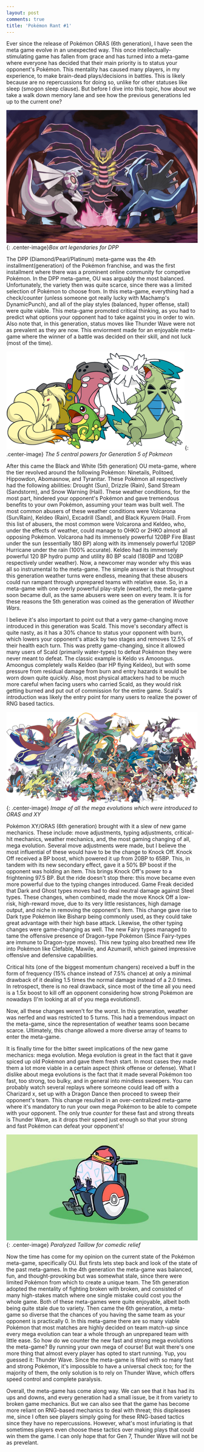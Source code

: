 ```yaml
---
layout: post
comments: true
title: 'Pokémon Rant #1'
---
```


Ever since the release of Pokémon ORAS (6th generation), I have seen the meta game evolve in an unexpected way. This once intellectually-stimulating game has fallen from grace and has turned into a meta-game where everyone has decided that their main priority is to status your opponent's Pokémon. This mentality has caused many players, in my experience, to make brain-dead plays/decisions in battles. This is likely because are no repercussions for doing so, unlike for other statuses like sleep (smogon sleep clause). But before I dive into this topic, how about we take a walk down memory lane and see how the previous generations led up to the current one?

![Palkia(left), Giratina(middle), Dialga(Right)](/images/dialga-palkia-giratina.jpg){: .center-image}*Box art legendaries for DPP*

The DPP (Diamond/Pearl/Platinum) meta-game was the 4th installment(generation) of the Pokémon franchise, and was the first installment where there was a prominent online community for competive Pokémon. In the DPP meta-game, OU was arguably the most balanced. Unfortunately, the variety then was quite scarce, since there was a limited selection of Pokémon to choose from. In this meta-game, everything had a check/counter (unless someone got really lucky with Machamp's DynamicPunch), and all of the play styles (balanced, hyper offense, stall) were quite viable. This meta-game promoted critical thinking, as you had to predict what options your opponent had to take against you in order to win. Also note that, in this generation, status moves like Thunder Wave were not as prevalent as they are now. This enviorment made for an enjoyable meta-game where the winner of a battle was decided on their skill, and not luck (most of the time).


![Ninetails(front left), Politoed(front middle), Tyranitar(front right), Hippowdon(back left), Abomasnow(back right).](/images/perma-weather.png){: .center-image} *The 5 central powers for Generation 5 of Pokmeon*

After this came the Black and White (5th generation) OU meta-game, where the tier revolved around the following Pokémon: Ninetails, Politoed, Hippowdon, Abomasnow, and Tyranitar. These Pokémon all respectively had the following abilities: Drought (Sun), Drizzle (Rain), Sand Stream (Sandstorm), and Snow Warning (Hail). These weather conditions, for the most part, hindered your opponent's Pokémon and gave tremendous benefits to your own Pokémon, assuming your team was built well. The most common abusers of these weather conditions were Volcarona (Sun/Rain), Keldeo (Rain), Excadrill (Sand), and Black Kyurem (Hail). From this list of abusers, the most common were Volcarona and Keldeo, who, under the effects of weather, could manage to OHKO or 2HKO almost all opposing Pokémon. Volcarona had its immensely powerful 120BP Fire Blast under the sun (essentially 180 BP) along with its immensely powerful 120BP Hurricane under the rain (100% accurate). Keldeo had its immensely powerful 120 BP hydro pump and utility 80 BP scald (180BP and 120BP respectively under weather). Now, a newcomer may wonder why this was all so instrumental to the meta-game. The simple answer is that throughout this generation weather turns were endless, meaning that these abusers could run rampant through unprepared teams with relative ease. So, in a meta-game with one overly powerful play-style (weather), the meta-game soon became dull, as the same abusers were seen on every team. It is for these reasons the 5th generation was coined as the generation of *Weather Wars*.

I believe it's also important to point out that a very game-changing move introduced in this generation was Scald. This move's secondary affect is quite nasty, as it has a 30% chance to status your opponent with burn, which lowers your opponent's attack by two stages and removes 12.5% of their health each turn. This was pretty game-changing, since it allowed many users of Scald (primarily water-types) to defeat Pokémon they were never meant to defeat. The classic example is Keldo vs Amoongus. Amoongus completely walls Keldeo (bar HP flying Keldeo), but with some pressure from residual damage from burn and entry hazards it would be worn down quite quickly. Also, most physical attackers had to be much more careful when facing users who carried Scald, as they would risk getting burned and put out of commission for the entire game. Scald's introduction was likely the entry point for many users to realize the power of RNG based tactics.


![Picture of all the mega evolutions](/images/megas.png){: .center-image} *Image of all the mega evolutions which were introduced to ORAS and XY*

Pokémon XY/ORAS (6th generation) brought with it a slew of new game mechanics. These include: move adjustments, typing adjustments, critical-hit mechanics, weather mechanics, and, the most gaming changing of all, mega evolution. Several move adjustments were made, but I believe the most influential of these would have to be the change to Knock Off. Knock Off received a BP boost, which powered it up from 20BP to 65BP. This, in tandem with its new secondary effect, gave it a 50% BP boost if the opponent was holding an item. This brings Knock Off's power to a frightening 97.5 BP. But the ride doesn't stop there: this move became even more powerful due to the typing changes introduced. Game Freak decided that Dark and Ghost types moves had to deal neutral damage against Steel types. These changes, when combined, made the move Knock Off a low-risk, high-reward move, due to its very little resistances, high damage output, and niche in removing the opponent's item. This change gave rise to Dark type Pokémon like Bisharp being commonly used, as they could take great advantage with their high base attack. Likewise, the other typing changes were game-changing as well. The new Fairy types managed to tame the offensive presence of Dragon-type Pokémon (Since Fairy-types are immune to Dragon-type moves). This new typing also breathed new life into Pokémon like Clefable, Mawile, and Azumarill, which gained impressive offensive and defensive capabilities.

Critical hits (one of the biggest momentum changers) received a buff in the form of frequency (15% chance instead of 7.5% chance) at only a minimal drawback of it dealing 1.5 times the normal damage instead of a 2.0 times. In retrospect, there is no real drawback, since most of the time all you need is a 1.5x boost to kill off an opponent considering how strong Pokémon are nowadays (I'm looking at all of you mega evolutions!).  

Now, all these changes weren't for the worst. In this generation, weather was nerfed and was restricted to 5 turns. This had a tremendous impact on the meta-game, since the representation of weather teams soon became scarce. Ultimately, this change allowed a more diverse array of teams to enter the meta-game. 

 It is finally time for the bitter sweet implications of the new game mechanics: mega evolution. Mega evolution is great in the fact that it gave spiced up old Pokémon and gave them fresh start. In most cases they made them a lot more viable in a certain aspect (think offense or defense). What I dislike about mega evolutions is the fact that it made several Pokémon too fast, too strong, too bulky, and in general into mindless sweepers. You can probably watch several replays where someone could lead off with a Charizard x, set up with a Dragon Dance then proceed to sweep their opponent's team. This change resulted in an over-centralized meta-game where it's mandatory to run your own mega Pokémon to be able to compete with your opponent. The only true *counter* for these fast and strong threats is Thunder Wave, as it drops their speed just enough so that your strong and fast Pokémon can defeat your opponent's!

![Paralyzed Taillow](/images/taillow.jpg){: .center-image} *Paralyzed Taillow for comedic relief*


Now the time has come for my opinion on the current state of the Pokémon meta-game, specifically OU. But firsts lets step back and look of the state of the past meta-games. In the 4th generation the meta-game was balanced, fun, and thought-provoking but was somewhat stale, since there were limited Pokémon from which to create a unique team. The 5th generation adopted the mentality of fighting broken with broken, and consisted of many high-stakes match where one single mistake could cost you the whole game. Both of these meta-games were quite enjoyable, albeit both being quite stale due to variety. Then came the 6th generation, a meta-game so diverse that the chances of you having the same team as your opponent is practically 0. In this meta-game there are so many viable Pokémon that most matches are highly decided on team match-up since every mega evolution can tear a whole through an unprepared team with little ease. So how do we counter the new fast and strong mega evolutions the meta-game? By running your own mega of course! But wait there's one more thing that almost every player has opted to start running. Yup, you guessed it: Thunder Wave. Since the meta-game is filled with so many fast and strong Pokémon, it's impossible to have a universal check too; for the majority of them, the only solution is to rely on Thunder Wave, which offers speed control and complete paralysis.

Overall, the meta-game has come along way. We can see that it has had its ups and downs, and every generation had a small issue, be it from variety to broken game mechanics. But we can also see that the game has become more reliant on RNG-based mechanics to deal with threat; this displeases me, since I often see players simply going for these RNG-based tactics since they have no repercussions. However, what's most infuriating is that sometimes players even choose these tactics over making plays that could win them the game. I can only hope that for Gen 7, Thunder Wave will not be as prevelant. 
